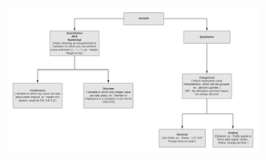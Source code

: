 ![alt text](https://raw.githubusercontent.com/AbhishekKumar4/Data-Analytics/master/Variables/variables.png)
